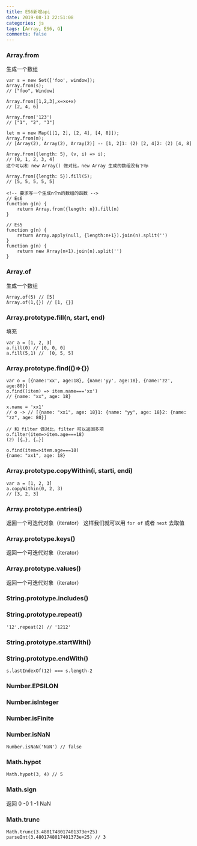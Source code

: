 ```yaml
---
title: ES6新增api
date: 2019-08-13 22:51:08
categories: js
tags: [Array, ES6, G]
comments: false
---
```


### Array.from

生成一个数组

```
var s = new Set(['foo', window]);
Array.from(s);
// ["foo", Window]

Array.from([1,2,3],x=>x+x)
// [2, 4, 6]

Array.from('123')
// ["1", "2", "3"]

let m = new Map([[1, 2], [2, 4], [4, 8]]);
Array.from(m);
// [Array(2), Array(2), Array(2)] -- [1, 2]1: (2) [2, 4]2: (2) [4, 8]

Array.from({length: 5}, (v, i) => i);
// [0, 1, 2, 3, 4]
这个可以和 new Array() 做对比，new Array 生成的数组没有下标

Array.from({length: 5}).fill(5);
// [5, 5, 5, 5, 5]

<!-- 要求写一个生成n个n的数组的函数 -->
// Es6
function g(n) {
	return Array.from({length: n}).fill(n)
}

// Es5
function g(n) {
	return Array.apply(null, {length:n+1}).join(n).split('')
}
function g(n) {
	return new Array(n+1).join(n).split('')
}
```

### Array.of

生成一个数组

    Array.of(5) // [5]
    Array.of(1,{}) // [1, {}]

### Array.prototype.fill(n, start, end)

填充

    var a = [1, 2, 3]
    a.fill(0) // [0, 0, 0]
    a.fill(5,1) //  [0, 5, 5]

### Array.prototype.find(()=>{})

```
var o = [{name:'xx', age:18}, {name:'yy', age:18}, {name:'zz', age:80}]
o.find((item) => item.name==='xx')
// {name: "xx", age: 18}

x.name = 'xx1'
// o -> // [{name: "xx1", age: 18}1: {name: "yy", age: 18}2: {name: "zz", age: 80}]

// 和 filter 做对比，filter 可以返回多项
o.filter(item=>item.age===18)
(2) [{…}, {…}]

o.find(item=>item.age===18)
{name: "xx1", age: 18}
```

### Array.prototype.copyWithin(i, starti, endi)

    var a = [1, 2, 3]
    a.copyWithin(0, 2, 3)
    // [3, 2, 3]

### Array.prototype.entries()

返回一个可迭代对象（iterator）
这样我们就可以用 `for of` 或者 `next` 去取值

### Array.prototype.keys()

返回一个可迭代对象（iterator）

### Array.prototype.values()

返回一个可迭代对象（iterator）

### String.prototype.includes()

### String.prototype.repeat()

    '12'.repeat(2) // '1212'

### String.prototype.startWith()

### String.prototype.endWith()

    s.lastIndexOf(12) === s.length-2

### Number.EPSILON

### Number.isInteger

### Number.isFinite

### Number.isNaN

    Number.isNaN('NaN') // false

### Math.hypot

    Math.hypot(3, 4) // 5

### Math.sign

返回 0 -0 1 -1 NaN

### Math.trunc

    Math.trunc(3.4801748017401373e+25)
    parseInt(3.4801748017401373e+25) // 3
